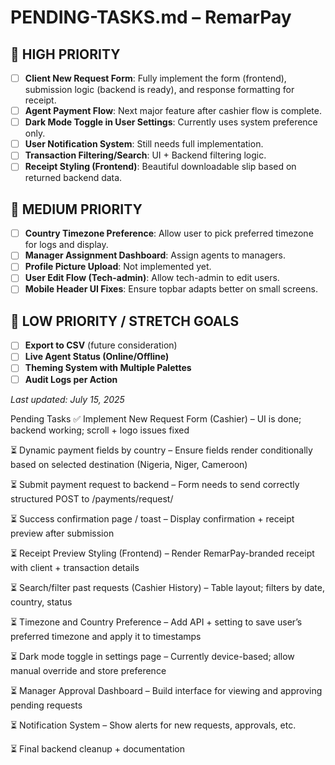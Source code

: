 # PENDING-TASKS.md – RemarPay

## 🚧 HIGH PRIORITY

- [ ] **Client New Request Form**: Fully implement the form (frontend), submission logic (backend is ready), and response formatting for receipt.
- [ ] **Agent Payment Flow**: Next major feature after cashier flow is complete.
- [ ] **Dark Mode Toggle in User Settings**: Currently uses system preference only.
- [ ] **User Notification System**: Still needs full implementation.
- [ ] **Transaction Filtering/Search**: UI + Backend filtering logic.
- [ ] **Receipt Styling (Frontend)**: Beautiful downloadable slip based on returned backend data.

## 🔧 MEDIUM PRIORITY

- [ ] **Country Timezone Preference**: Allow user to pick preferred timezone for logs and display.
- [ ] **Manager Assignment Dashboard**: Assign agents to managers.
- [ ] **Profile Picture Upload**: Not implemented yet.
- [ ] **User Edit Flow (Tech-admin)**: Allow tech-admin to edit users.
- [ ] **Mobile Header UI Fixes**: Ensure topbar adapts better on small screens.

## 📝 LOW PRIORITY / STRETCH GOALS

- [ ] **Export to CSV** (future consideration)
- [ ] **Live Agent Status (Online/Offline)**
- [ ] **Theming System with Multiple Palettes**
- [ ] **Audit Logs per Action**

_Last updated: July 15, 2025_

Pending Tasks
✅ Implement New Request Form (Cashier) – UI is done; backend working; scroll + logo issues fixed

⏳ Dynamic payment fields by country – Ensure fields render conditionally based on selected destination (Nigeria, Niger, Cameroon)

⏳ Submit payment request to backend – Form needs to send correctly structured POST to /payments/request/

⏳ Success confirmation page / toast – Display confirmation + receipt preview after submission

⏳ Receipt Preview Styling (Frontend) – Render RemarPay-branded receipt with client + transaction details

⏳ Search/filter past requests (Cashier History) – Table layout; filters by date, country, status

⏳ Timezone and Country Preference – Add API + setting to save user’s preferred timezone and apply it to timestamps

⏳ Dark mode toggle in settings page – Currently device-based; allow manual override and store preference

⏳ Manager Approval Dashboard – Build interface for viewing and approving pending requests

⏳ Notification System – Show alerts for new requests, approvals, etc.

⏳ Final backend cleanup + documentation